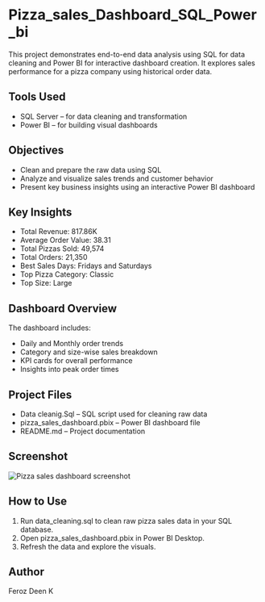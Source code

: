 # Pizza_sales_Dashboard_SQL_Power_bi
This project demonstrates end-to-end data analysis using SQL for data cleaning and Power BI for interactive dashboard creation. It explores sales performance for a pizza company using historical order data.

## Tools Used
- SQL Server – for data cleaning and transformation
- Power BI – for building visual dashboards

## Objectives
- Clean and prepare the raw data using SQL
- Analyze and visualize sales trends and customer behavior
- Present key business insights using an interactive Power BI dashboard

## Key Insights
- Total Revenue: 817.86K  
- Average Order Value: 38.31  
- Total Pizzas Sold: 49,574  
- Total Orders: 21,350  
- Best Sales Days: Fridays and Saturdays  
- Top Pizza Category: Classic  
- Top Size: Large  

## Dashboard Overview
The dashboard includes:
- Daily and Monthly order trends
- Category and size-wise sales breakdown
- KPI cards for overall performance
- Insights into peak order times

## Project Files
- Data cleanig.Sql – SQL script used for cleaning raw data
- pizza_sales_dashboard.pbix – Power BI dashboard file
- README.md – Project documentation

## Screenshot
![Pizza sales  dashboard screenshot](https://github.com/user-attachments/assets/444eca72-4f7e-4255-9622-3ffe71f28fe4)

## How to Use
1. Run data_cleaning.sql to clean raw pizza sales data in your SQL database.
2. Open pizza_sales_dashboard.pbix in Power BI Desktop.
3. Refresh the data and explore the visuals.

## Author
Feroz Deen K
